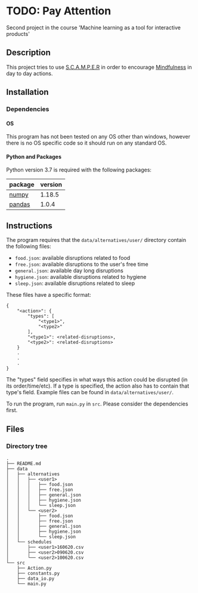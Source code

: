 # TODO: Pay Attention
Second project in the course 'Machine learning as a tool for interactive products'

## Description
This project tries to use [S.C.A.M.P.E.R](https://en.wikipedia.org/wiki/S.C.A.M.P.E.R) 
in order to encourage [Mindfulness](https://en.wikipedia.org/wiki/Mindfulness) in day to day actions.

## Installation

### Dependencies

#### OS
This program has not been tested on any OS other than windows, however there is no OS specific code so it should run on any standard OS.

#### Python and Packages
Python version 3.7 is required with the following packages:

| package                              | version |
|--------------------------------------|---------|
| [numpy](https://numpy.org/)          | 1.18.5  |
| [pandas](https://pandas.pydata.org/) | 1.0.4   |

## Instructions
The program requires that the `data/alternatives/user/` directory contain the following files:
- `food.json`: available disruptions related to food
- `free.json`: available disruptions to the user's free time
- `general.json`: available day long disruptions
- `hygiene.json`: available disruptions related to hygiene
- `sleep.json`: available disruptions related to sleep

These files have a specific format:
```
{
    "<action>": {
        "types": [
            "<type1>",
            "<type2>"
        ],
        "<type1>": <related-disruptions>,
        "<type2>": <related-disruptions>
    }
    .
    .
    .
}
```
The "types" field specifies in what ways this action could be disrupted (in its order/time/etc). 
If a type is specified, the action also has to contain that type's field. Example files can be found in `data/alternatives/user/`.

To run the program, run `main.py` in `src`. Please consider the dependencies first.


## Files

### Directory tree
```
.
├── README.md
├── data
│   ├── alternatives
│   │   ├── <user1>
│   │   │   ├── food.json
│   │   │   ├── free.json
│   │   │   ├── general.json
│   │   │   ├── hygiene.json
│   │   │   └── sleep.json
│   │   └── <user2>
│   │       ├── food.json
│   │       ├── free.json
│   │       ├── general.json
│   │       ├── hygiene.json
│   │       └── sleep.json
│   └── schedules
│       ├── <user1>160620.csv
│       ├── <user2>090620.csv
│       └── <user2>100620.csv
└── src
    ├── Action.py
    ├── constants.py
    ├── data_io.py
    └── main.py
```
